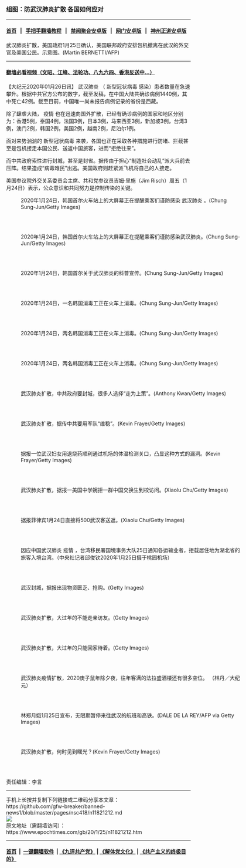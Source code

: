 ### 组图：防武汉肺炎扩散 各国如何应对
------------------------

#### [首页](https://github.com/gfw-breaker/banned-news1/blob/master/README.md) &nbsp;&nbsp;|&nbsp;&nbsp; [手把手翻墙教程](https://github.com/gfw-breaker/guides/wiki) &nbsp;&nbsp;|&nbsp;&nbsp; [禁闻聚合安卓版](https://github.com/gfw-breaker/bn-android) &nbsp;&nbsp;|&nbsp;&nbsp; [网门安卓版](https://github.com/oGate2/oGate) &nbsp;&nbsp;|&nbsp;&nbsp; [神州正道安卓版](https://github.com/SzzdOgate/update) 



<div><img alt="" class="aligncenter wp-post-image" src="https://i.epochtimes.com/assets/uploads/2019/12/1912180929351528-600x400.jpg"/>
<div class="red16 caption">
 武汉肺炎扩散，美国政府1月25日确认，美国联邦政府安排包机撤离在武汉的外交官及美国公民。示意图。(Martin BERNETTI/AFP)
</div>
</div><hr/>

#### [翻墙必看视频（文昭、江峰、法轮功、八九六四、香港反送中...）](http://167.172.214.107/home.html)

<div><p>
 【大纪元2020年01月26日讯】
 <ok href="https://www.epochtimes.com/gb/tag/%E6%AD%A6%E6%B1%89%E8%82%BA%E7%82%8E.html">
  武汉肺炎
 </ok>
 （
 <ok href="https://www.epochtimes.com/gb/tag/%E6%96%B0%E5%9E%8B%E5%86%A0%E7%8A%B6%E7%97%85%E6%AF%92.html">
  新型冠状病毒
 </ok>
 感染）患者数量在急速攀升。根据中共官方公布的数字，截至发稿，在中国大陆共确诊病例1440例，其中死亡42例。截至目前，中国唯一尚未报告病例记录的省份是西藏。
</p>
<p>
 除了肆虐大陆，
 <ok href="https://www.epochtimes.com/gb/tag/%E7%96%AB%E6%83%85.html">
  疫情
 </ok>
 也在迅速向国外扩散，已经有确诊病例的国家和地区分别为：香港5例，泰国4例，法国3例，日本3例，马来西亚3例，新加坡3例，台湾3例，澳门2例，韩国2例，美国2例，越南2例，尼泊尔1例。
</p>
<p>
 面对来势汹汹的
 <ok href="https://www.epochtimes.com/gb/tag/%E6%96%B0%E5%9E%8B%E5%86%A0%E7%8A%B6%E7%97%85%E6%AF%92.html">
  新型冠状病毒
 </ok>
 来袭，各国也正在采取各种措施进行防堵、拦截甚至是包机接走本国公民、送返中国旅客，进而“拒绝往来”。
</p>
<p>
 而中共政府索性进行封城，甚至是封省。据传由于担心“制造社会动乱”派大兵前去压阵。结果造成“病毒难民”出逃。美国政府则赶紧派飞机将自己的人接走。
</p>
<p>
 美国参议院外交关系委员会主席、共和党参议员吉姆·里施（Jim Risch）周五（1月24日）表示，公众意识和共同努力是控制传染的关键。
</p>
<figure class="wp-caption aligncenter" id="attachment_11821260" style="width: 600px">
 <ok href="http://i.epochtimes.com/assets/uploads/2020/01/GettyImages-1201568524-2.jpg">
  <img alt="" class="wp-image-11821260 size-large" src="http://i.epochtimes.com/assets/uploads/2020/01/GettyImages-1201568524-2-600x400.jpg"/>
 </ok>
 <br/><figcaption class="wp-caption-text">
  2020年1月24日，韩国首尔火车站上的大屏幕正在提醒乘客们谨防感染
  <ok href="https://www.epochtimes.com/gb/tag/%E6%AD%A6%E6%B1%89%E8%82%BA%E7%82%8E.html">
   武汉肺炎
  </ok>
  。(Chung Sung-Jun/Getty Images)
 </figcaption><br/>
</figure><br/>
<figure class="wp-caption aligncenter" id="attachment_11818561" style="width: 600px">
 <ok href="http://i.epochtimes.com/assets/uploads/2020/01/GettyImages-1201568516.jpg">
  <img alt="" class="wp-image-11818561 size-large" src="http://i.epochtimes.com/assets/uploads/2020/01/GettyImages-1201568516-600x400.jpg"/>
 </ok>
 <br/><figcaption class="wp-caption-text">
  2020年1月24日，韩国首尔火车站上的大屏幕正在提醒乘客们谨防感染武汉肺炎。(Chung Sung-Jun/Getty Images)
 </figcaption><br/>
</figure><br/>
<figure class="wp-caption aligncenter" id="attachment_11821253" style="width: 600px">
 <ok href="http://i.epochtimes.com/assets/uploads/2020/01/GettyImages-1201568517.jpg">
  <img alt="" class="wp-image-11821253 size-large" src="http://i.epochtimes.com/assets/uploads/2020/01/GettyImages-1201568517-600x400.jpg"/>
 </ok>
 <br/><figcaption class="wp-caption-text">
  2020年1月24日，韩国首尔关于武汉肺炎的科普宣传。(Chung Sung-Jun/Getty Images)
 </figcaption><br/>
</figure><br/>
<figure class="wp-caption aligncenter" id="attachment_11821333" style="width: 600px">
 <ok href="http://i.epochtimes.com/assets/uploads/2020/01/GettyImages-1201568628.jpg">
  <img alt="" class="wp-image-11821333 size-large" src="http://i.epochtimes.com/assets/uploads/2020/01/GettyImages-1201568628-600x400.jpg"/>
 </ok>
 <br/><figcaption class="wp-caption-text">
  2020年1月24日，一名韩国消毒工正在火车上消毒。(Chung Sung-Jun/Getty Images)
 </figcaption><br/>
</figure><br/>
<figure class="wp-caption aligncenter" id="attachment_11821335" style="width: 600px">
 <ok href="http://i.epochtimes.com/assets/uploads/2020/01/GettyImages-1201568535.jpg">
  <img alt="" class="wp-image-11821335 size-large" src="http://i.epochtimes.com/assets/uploads/2020/01/GettyImages-1201568535-600x400.jpg"/>
 </ok>
 <br/><figcaption class="wp-caption-text">
  2020年1月24日，两名韩国消毒工正在火车上消毒。(Chung Sung-Jun/Getty Images)
 </figcaption><br/>
</figure><br/>
<figure class="wp-caption aligncenter" id="attachment_11821337" style="width: 600px">
 <ok href="http://i.epochtimes.com/assets/uploads/2020/01/GettyImages-1201568533.jpg">
  <img alt="" class="wp-image-11821337 size-large" src="http://i.epochtimes.com/assets/uploads/2020/01/GettyImages-1201568533-600x400.jpg"/>
 </ok>
 <br/><figcaption class="wp-caption-text">
  2020年1月24日，两名韩国消毒工正在火车上消毒。(Chung Sung-Jun/Getty Images)
 </figcaption><br/>
</figure><br/>
<figure class="wp-caption aligncenter" id="attachment_11821338" style="width: 600px">
 <ok href="http://i.epochtimes.com/assets/uploads/2020/01/GettyImages-1195464062.jpg">
  <img alt="" class="wp-image-11821338 size-large" src="http://i.epochtimes.com/assets/uploads/2020/01/GettyImages-1195464062-600x400.jpg"/>
 </ok>
 <br/><figcaption class="wp-caption-text">
  武汉肺炎扩散，中共政府要封城，很多人选择“走为上策”。(Anthony Kwan/Getty Images)
 </figcaption><br/>
</figure><br/>
<figure class="wp-caption aligncenter" id="attachment_11821343" style="width: 600px">
 <ok href="http://i.epochtimes.com/assets/uploads/2020/01/GettyImages-1195416978.jpg">
  <img alt="" class="wp-image-11821343 size-large" src="http://i.epochtimes.com/assets/uploads/2020/01/GettyImages-1195416978-600x395.jpg"/>
 </ok>
 <br/><figcaption class="wp-caption-text">
  武汉肺炎扩散，据传中共要用军队“维稳”。(Kevin Frayer/Getty Images)
 </figcaption><br/>
</figure><br/>
<figure class="wp-caption aligncenter" id="attachment_11821344" style="width: 600px">
 <ok href="http://i.epochtimes.com/assets/uploads/2020/01/GettyImages-1195416997.jpg">
  <img alt="" class="wp-image-11821344 size-large" src="http://i.epochtimes.com/assets/uploads/2020/01/GettyImages-1195416997-600x439.jpg"/>
 </ok>
 <br/><figcaption class="wp-caption-text">
  据报一位武汉妇女用退烧药顺利通过机场的体温检测关口，凸显这种方式的漏洞。(Kevin Frayer/Getty Images)
 </figcaption><br/>
</figure><br/>
<figure class="wp-caption aligncenter" id="attachment_11821346" style="width: 600px">
 <ok href="http://i.epochtimes.com/assets/uploads/2020/01/GettyImages-1201285261-1.jpg">
  <img alt="" class="wp-image-11821346 size-large" src="http://i.epochtimes.com/assets/uploads/2020/01/GettyImages-1201285261-1-600x450.jpg"/>
 </ok>
 <br/><figcaption class="wp-caption-text">
  武汉肺炎扩散，据报一美国中学婉拒一群中国交换生到校访问。(Xiaolu Chu/Getty Images)
 </figcaption><br/>
</figure><br/>
<figure class="wp-caption aligncenter" id="attachment_11821349" style="width: 600px">
 <ok href="http://i.epochtimes.com/assets/uploads/2020/01/GettyImages-1201285263.jpg">
  <img alt="" class="wp-image-11821349 size-large" src="http://i.epochtimes.com/assets/uploads/2020/01/GettyImages-1201285263-600x450.jpg"/>
 </ok>
 <br/><figcaption class="wp-caption-text">
  据报菲律宾1月24日直接将500武汉客送返。(Xiaolu Chu/Getty Images)
 </figcaption><br/>
</figure><br/>
<figure class="wp-caption aligncenter" id="attachment_11821093" style="width: 600px">
 <ok href="http://i.epochtimes.com/assets/uploads/2020/01/1024x768_20200125000104.jpg">
  <img alt="" class="wp-image-11821093 size-large" src="http://i.epochtimes.com/assets/uploads/2020/01/1024x768_20200125000104-600x450.jpg"/>
 </ok>
 <br/><figcaption class="wp-caption-text">
  因应中国武汉肺炎
  <ok href="https://www.epochtimes.com/gb/tag/%E7%96%AB%E6%83%85.html">
   疫情
  </ok>
  ，台湾移民署国境事务大队25日通知各运输业者，拒载居住地为湖北省的旅客入境台湾。（中央社记者邱俊钦2020年1月25日摄于桃园机场）
 </figcaption><br/>
</figure><br/>
<figure class="wp-caption aligncenter" id="attachment_11821352" style="width: 600px">
 <ok href="http://i.epochtimes.com/assets/uploads/2020/01/GettyImages-1195315539.jpg">
  <img alt="" class="wp-image-11821352 size-large" src="http://i.epochtimes.com/assets/uploads/2020/01/GettyImages-1195315539-600x400.jpg"/>
 </ok>
 <br/><figcaption class="wp-caption-text">
  武汉封城，据报出现物资匮乏、抢购。(Getty Images)
 </figcaption><br/>
</figure><br/>
<figure class="wp-caption aligncenter" id="attachment_11821356" style="width: 600px">
 <ok href="http://i.epochtimes.com/assets/uploads/2020/01/GettyImages-1195315508.jpg">
  <img alt="" class="wp-image-11821356 size-large" src="http://i.epochtimes.com/assets/uploads/2020/01/GettyImages-1195315508-600x400.jpg"/>
 </ok>
 <br/><figcaption class="wp-caption-text">
  武汉肺炎扩散，大过年的不能走亲访友。(Getty Images)
 </figcaption><br/>
</figure><br/>
<figure class="wp-caption aligncenter" id="attachment_11821359" style="width: 600px">
 <ok href="http://i.epochtimes.com/assets/uploads/2020/01/GettyImages-1195315515.jpg">
  <img alt="" class="wp-image-11821359 size-large" src="http://i.epochtimes.com/assets/uploads/2020/01/GettyImages-1195315515-600x400.jpg"/>
 </ok>
 <br/><figcaption class="wp-caption-text">
  武汉肺炎扩散，大过年的只能回家待着。(Getty Images)
 </figcaption><br/>
</figure><br/>
<figure class="wp-caption aligncenter" id="attachment_11821378" style="width: 600px">
 <ok href="http://i.epochtimes.com/assets/uploads/2020/01/7a037c8e50b30381a9db2fcc25e76ac9-600x400-1.jpg">
  <img alt="" class="size-full wp-image-11821378" src="http://i.epochtimes.com/assets/uploads/2020/01/7a037c8e50b30381a9db2fcc25e76ac9-600x400-1.jpg"/>
 </ok>
 <br/><figcaption class="wp-caption-text">
  武汉肺炎疫情扩散，2020庚子鼠年除夕夜，往年客满的法拉盛酒楼还有很多空位。 （林丹／大纪元）
 </figcaption><br/>
</figure><br/>
<figure class="wp-caption aligncenter" id="attachment_11821365" style="width: 600px">
 <ok href="http://i.epochtimes.com/assets/uploads/2020/01/GettyImages-1196094965.jpg">
  <img alt="" class="wp-image-11821365 size-large" src="http://i.epochtimes.com/assets/uploads/2020/01/GettyImages-1196094965-600x400.jpg"/>
 </ok>
 <br/><figcaption class="wp-caption-text">
  林郑月娥1月25日宣布，无限期暂停来往武汉的航班和高铁。(DALE DE LA REY/AFP via Getty Images)
 </figcaption><br/>
</figure><br/>
<figure class="wp-caption aligncenter" id="attachment_11821361" style="width: 600px">
 <ok href="http://i.epochtimes.com/assets/uploads/2020/01/GettyImages-1195312273.jpg">
  <img alt="" class="wp-image-11821361 size-large" src="http://i.epochtimes.com/assets/uploads/2020/01/GettyImages-1195312273-600x429.jpg"/>
 </ok>
 <br/><figcaption class="wp-caption-text">
  武汉肺炎扩散，何时见到曙光？(Kevin Frayer/Getty Images)
 </figcaption><br/>
</figure><br/>
<p>
 责任编辑：李言
</p>
<div class="jfk-bubble gtx-bubble" style="visibility: visible; left: 5px; top: 81px; opacity: 1;">
</div>
</div>
<hr/>
手机上长按并复制下列链接或二维码分享本文章：<br/>
https://github.com/gfw-breaker/banned-news1/blob/master/pages/nsc418/n11821212.md <br/>
<a href='https://github.com/gfw-breaker/banned-news1/blob/master/pages/nsc418/n11821212.md'><img src='https://github.com/gfw-breaker/banned-news1/blob/master/pages/nsc418/n11821212.md.png'/></a> <br/>
原文地址（需翻墙访问）：https://www.epochtimes.com/gb/20/1/25/n11821212.htm


------------------------
#### [首页](https://github.com/gfw-breaker/banned-news1/blob/master/README.md) &nbsp;|&nbsp; [一键翻墙软件](https://github.com/gfw-breaker/nogfw/blob/master/README.md) &nbsp;| [《九评共产党》](https://github.com/gfw-breaker/9ping.md/blob/master/README.md#九评之一评共产党是什么) | [《解体党文化》](https://github.com/gfw-breaker/jtdwh.md/blob/master/README.md) | [《共产主义的终极目的》](https://github.com/gfw-breaker/gczydzjmd.md/blob/master/README.md)


<img src='http://gfw-breaker.win/banned-news/pages/nsc418/n11821212.md' width='0px' height='0px'/>